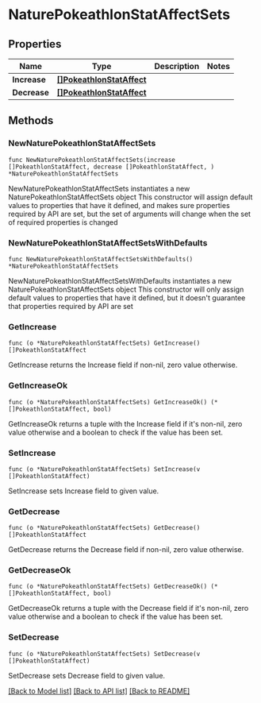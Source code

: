 # NaturePokeathlonStatAffectSets

## Properties

Name | Type | Description | Notes
------------ | ------------- | ------------- | -------------
**Increase** | [**[]PokeathlonStatAffect**](PokeathlonStatAffect.md) |  | 
**Decrease** | [**[]PokeathlonStatAffect**](PokeathlonStatAffect.md) |  | 

## Methods

### NewNaturePokeathlonStatAffectSets

`func NewNaturePokeathlonStatAffectSets(increase []PokeathlonStatAffect, decrease []PokeathlonStatAffect, ) *NaturePokeathlonStatAffectSets`

NewNaturePokeathlonStatAffectSets instantiates a new NaturePokeathlonStatAffectSets object
This constructor will assign default values to properties that have it defined,
and makes sure properties required by API are set, but the set of arguments
will change when the set of required properties is changed

### NewNaturePokeathlonStatAffectSetsWithDefaults

`func NewNaturePokeathlonStatAffectSetsWithDefaults() *NaturePokeathlonStatAffectSets`

NewNaturePokeathlonStatAffectSetsWithDefaults instantiates a new NaturePokeathlonStatAffectSets object
This constructor will only assign default values to properties that have it defined,
but it doesn't guarantee that properties required by API are set

### GetIncrease

`func (o *NaturePokeathlonStatAffectSets) GetIncrease() []PokeathlonStatAffect`

GetIncrease returns the Increase field if non-nil, zero value otherwise.

### GetIncreaseOk

`func (o *NaturePokeathlonStatAffectSets) GetIncreaseOk() (*[]PokeathlonStatAffect, bool)`

GetIncreaseOk returns a tuple with the Increase field if it's non-nil, zero value otherwise
and a boolean to check if the value has been set.

### SetIncrease

`func (o *NaturePokeathlonStatAffectSets) SetIncrease(v []PokeathlonStatAffect)`

SetIncrease sets Increase field to given value.


### GetDecrease

`func (o *NaturePokeathlonStatAffectSets) GetDecrease() []PokeathlonStatAffect`

GetDecrease returns the Decrease field if non-nil, zero value otherwise.

### GetDecreaseOk

`func (o *NaturePokeathlonStatAffectSets) GetDecreaseOk() (*[]PokeathlonStatAffect, bool)`

GetDecreaseOk returns a tuple with the Decrease field if it's non-nil, zero value otherwise
and a boolean to check if the value has been set.

### SetDecrease

`func (o *NaturePokeathlonStatAffectSets) SetDecrease(v []PokeathlonStatAffect)`

SetDecrease sets Decrease field to given value.



[[Back to Model list]](../README.md#documentation-for-models) [[Back to API list]](../README.md#documentation-for-api-endpoints) [[Back to README]](../README.md)


